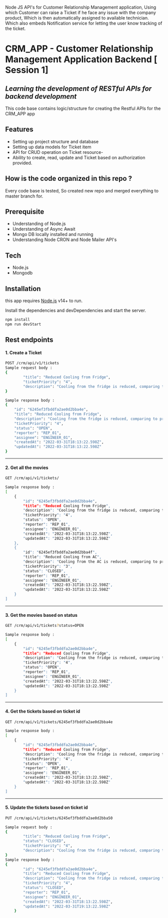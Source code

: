 Node JS API's for Customer Relationship Management application, Using which Customer can raise a Ticket if he face any issue with the company product, Which is then automatically assigned to available technician. Which also embeds Notification service for letting the user know tracking of the ticket.

# CRM_APP - Customer Relationship Management Application Backend [ Session 1]
## _Learning the development of RESTful APIs for backend development_ 

This code base contains logic/structure  for creating the Restful APIs for the CRM_APP app
## Features
* Setting up project structure and database
* Setting up data models for Ticket item
* API for CRUD operation on Ticket resource-
* Ability to create, read, update and Ticket based on authorization provided.



## How is the code organized in this repo ?
Every code base is tested, So created new repo and merged everything to master branch for.

## Prerequisite
- Understanding of Node.js
- Understanding of Async Await
- Mongo DB locally installed and running
- Understanding Node CRON and Node Mailer API's

## Tech
- Node.js
- Mongodb


## Installation

this app requires [Node.js](https://nodejs.org/) v14+ to run.

Install the dependencies and devDependencies and start the server.

```sh
npm install
npm run devStart
```


## Rest endpoints
#### 1. Create a Ticket 

```sh
POST /crm/api/v1/tickets
Sample request body :
{
        "title": "Reduced Cooling from Fridge",
        "ticketPriority": "4",
        "description": "Cooling from the fridge is reduced, comparing to previously",
}

Sample response body :
{
    "id": "6245ef3fbddfa2ae0d2bba4e",
    "title": "Reduced Cooling from Fridge",
    "description": "Cooling from the fridge is reduced, comparing to previously",
    "ticketPriority": "4",
    "status": "OPEN",
    "reporter": "REP_01",
    "assignee": "ENGINEER_01",
    "createdAt": "2022-03-31T18:13:22.598Z",
    "updatedAt": "2022-03-31T18:13:22.598Z"
}
```


---
#### 2. Get all the movies

```sh
GET /crm/api/v1/tickets/

Sample response body :
[
    {
        "id": "6245ef3fbddfa2ae0d2bba4e",
        "title": "Reduced Cooling from Fridge",
        "description": "Cooling from the fridge is reduced, comparing to previously",
        "ticketPriority": "4",
        "status": "OPEN",
        "reporter": "REP_01",
        "assignee": "ENGINEER_01",
        "createdAt": "2022-03-31T18:13:22.598Z",
        "updatedAt": "2022-03-31T18:13:22.598Z"
    },
    {
        "id": "6245ef3fbddfa2ae0d2bba4f",
        "title": "Reduced Cooling from AC",
        "description": "Cooling from the AC is reduced, comparing to previously",
        "ticketPriority": "3",
        "status": "CLOSED",
        "reporter": "REP_01",
        "assignee": "ENGINEER_01",
        "createdAt": "2022-03-31T18:13:22.598Z",
        "updatedAt": "2022-03-31T18:13:22.598Z"
    }
]

```
---
#### 3. Get  the movies based on status
```sh
GET /crm/api/v1/tickets?status=OPEN

Sample response body :
[
    {
        "id": "6245ef3fbddfa2ae0d2bba4e",
        "title": "Reduced Cooling from Fridge",
        "description": "Cooling from the fridge is reduced, comparing to previously",
        "ticketPriority": "4",
        "status": "OPEN",
        "reporter": "REP_01",
        "assignee": "ENGINEER_01",
        "createdAt": "2022-03-31T18:13:22.598Z",
        "updatedAt": "2022-03-31T18:13:22.598Z"
    }
]
```
---
#### 4. Get  the tickets based on ticket id
```sh
GET /crm/api/v1/tickets/6245ef3fbddfa2ae0d2bba4e

Sample response body :
[
    {
        "id": "6245ef3fbddfa2ae0d2bba4e",
        "title": "Reduced Cooling from Fridge",
        "description": "Cooling from the fridge is reduced, comparing to previously",
        "ticketPriority": "4",
        "status": "OPEN",
        "reporter": "REP_01",
        "assignee": "ENGINEER_01",
        "createdAt": "2022-03-31T18:13:22.598Z",
        "updatedAt": "2022-03-31T18:13:22.598Z"
    }
]
```

---
#### 5. Update the tickets based on ticket id
```sh
PUT /crm/api/v1/tickets/6245ef3fbddfa2ae0d2bba50

Sample request body :
{
        "title": "Reduced Cooling from Fridge",
        "status": "CLOSED",
        "ticketPriority": "4",
        "description": "Cooling from the fridge is reduced, comparing to previously",
}
Sample response body :
{
        "id": "6245ef3fbddfa2ae0d2bba4e",
        "title": "Reduced Cooling from Fridge",
        "description": "Cooling from the fridge is reduced, comparing to previously",
        "ticketPriority": "4",
        "status": "CLOSED",
        "reporter": "REP_01",
        "assignee": "ENGINEER_01",
        "createdAt": "2022-03-31T18:13:22.598Z",
        "updatedAt": "2022-03-31T19:13:22.598Z"
    }
```

